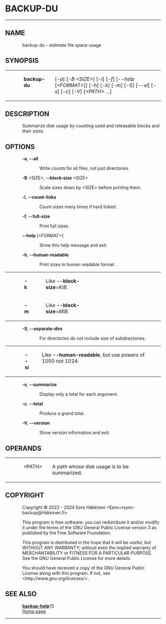 <link href="groff-md.css" rel="stylesheet" type="text/css" />
<h1>BACKUP-DU</h1>
<hr/>
<h2>NAME
</h2>
<p style="margin-left:11%; margin-top: 1em">backup-du -
estimate file space usage</p>
<h2>SYNOPSIS
</h2>
<table width="100%" border="0" rules="none" frame="void"
       cellspacing="0" cellpadding="0">
<colgroup><col width="11%"/>
<col width="14%"/>
<col width="1%" class="center"/>
<col width="74%"/>
</colgroup>
<tr valign="top" align="left">
<td></td>
<td>
<p style="margin-top: 1em"><b>backup-du</b></p></td>
<td></td>
<td>
<p style="margin-top: 1em">[<i>-a</i>] [<i>-B
&lt;SIZE&gt;</i>] [<i>-l</i>] [<i>-f</i>] [<i>--help</i>
[<i>&lt;FORMAT&gt;</i>]] [<i>-h</i>] [<i>-k</i>] [<i>-m</i>]
[<i>-S</i>] [<i>--si</i>] [<i>-s</i>] [<i>-c</i>]
[<i>-V</i>] [<i>&lt;PATH&gt;</i> ...]</p></td></tr>
</table>
<h2>DESCRIPTION
</h2>
<p style="margin-left:11%; margin-top: 1em">Summarize disk
usage by counting used and releasable blocks and their
sizes.</p>
<h2>OPTIONS
</h2>
<p style="margin-left:11%; margin-top: 1em"><b>-a</b>,
<b>--all</b></p>
<p style="margin-left:22%;">Write counts for all files, not
just directories.</p>
<p style="margin-left:11%;"><b>-B</b> &lt;SIZE&gt;,
<b>--block-size</b> &lt;SIZE&gt;</p>
<p style="margin-left:22%;">Scale sizes down by
&lt;SIZE&gt; before printing them.</p>
<p style="margin-left:11%;"><b>-l</b>,
<b>--count-links</b></p>
<p style="margin-left:22%;">Count sizes many times if hard
linked.</p>
<p style="margin-left:11%;"><b>-f</b>,
<b>--full-size</b></p>
<p style="margin-left:22%;">Print full sizes.</p>
<p style="margin-left:11%;"><b>--help</b>
[&lt;FORMAT&gt;]</p>
<p style="margin-left:22%;">Show this help message and
exit.</p>
<p style="margin-left:11%;"><b>-h</b>,
<b>--human-readable</b></p>
<p style="margin-left:22%;">Print sizes in human readable
format.</p>
<table width="100%" border="0" rules="none" frame="void"
       cellspacing="0" cellpadding="0">
<colgroup><col width="11%"/>
<col width="3%"/>
<col width="8%" class="center"/>
<col width="33%"/>
<col width="45%"/>
</colgroup>
<tr valign="top" align="left">
<td></td>
<td>
<p><b>-k</b></p></td>
<td></td>
<td>
<p>Like <b>--block-size</b>=<i>KiB</i>.</p></td>
<td>
</td></tr>
<tr valign="top" align="left">
<td></td>
<td>
<p><b>-m</b></p></td>
<td></td>
<td>
<p>Like <b>--block-size</b>=<i>MiB</i>.</p></td>
<td>
</td></tr>
</table>
<p style="margin-left:11%;"><b>-S</b>,
<b>--separate-dirs</b></p>
<p style="margin-left:22%;">For directories do not include
size of subdirectories.</p>
<table width="100%" border="0" rules="none" frame="void"
       cellspacing="0" cellpadding="0">
<colgroup><col width="11%"/>
<col width="6%"/>
<col width="5%" class="center"/>
<col width="78%"/>
</colgroup>
<tr valign="top" align="left">
<td></td>
<td>
<p><b>--si</b></p></td>
<td></td>
<td>
<p>Like <b>--human-readable</b>, but use powers of 1000 not
1024.</p> </td></tr>
</table>
<p style="margin-left:11%;"><b>-s</b>,
<b>--summarize</b></p>
<p style="margin-left:22%;">Display only a total for each
argument.</p>
<p style="margin-left:11%;"><b>-c</b>, <b>--total</b></p>
<p style="margin-left:22%;">Produce a grand total.</p>
<p style="margin-left:11%;"><b>-V</b>, <b>--version</b></p>
<p style="margin-left:22%;">Show version information and
exit.</p>
<h2>OPERANDS
</h2>
<table width="100%" border="0" rules="none" frame="void"
       cellspacing="0" cellpadding="0">
<colgroup><col width="11%"/>
<col width="9%"/>
<col width="2%" class="center"/>
<col width="67%"/>
<col width="11%"/>
</colgroup>
<tr valign="top" align="left">
<td></td>
<td>
<p style="margin-top: 1em">&lt;PATH&gt;</p></td>
<td></td>
<td>
<p style="margin-top: 1em">A path whose disk usage is to be
summarized.</p> </td>
<td>
</td></tr>
</table>
<h2>COPYRIGHT
</h2>
<p style="margin-left:11%; margin-top: 1em">Copyright
&copy; 2022 - 2024 Eero H&auml;kkinen
&lt;Eero+rsync-backup@H&auml;kkinen.fi&gt;</p>
<p style="margin-left:11%; margin-top: 1em">This program is
free software: you can redistribute it and/or modify it
under the terms of the GNU General Public License version 3
as published by the Free Software Foundation.</p>
<p style="margin-left:11%; margin-top: 1em">This program is
distributed in the hope that it will be useful, but WITHOUT
ANY WARRANTY; without even the implied warranty of
MERCHANTABILITY or FITNESS FOR A PARTICULAR PURPOSE. See the
GNU General Public License for more details.</p>
<p style="margin-left:11%; margin-top: 1em">You should have
received a copy of the GNU General Public License along with
this program. If not, see
&lt;http://www.gnu.org/licenses/&gt;.</p>
<h2>SEE ALSO
</h2>
<p style="margin-left:11%; margin-top: 1em"><b><a href="backup-help.html">backup-help</a></b>(1)
<br/>
<a href="https://github.Eero.H&auml;kkinen.fi/rsync-backup/">Home
page</a></p>
<hr/>
